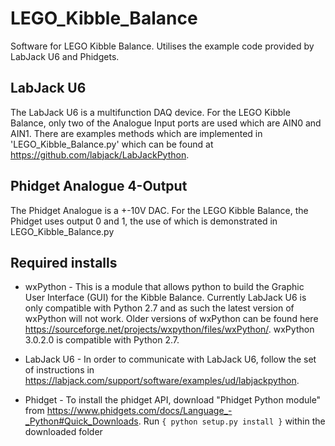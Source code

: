 # LEGO_Kibble_Balance
Software for LEGO Kibble Balance. Utilises the example code provided by LabJack U6 and Phidgets. 

## LabJack U6
The LabJack U6 is a multifunction DAQ device. For the LEGO Kibble Balance, only two of the Analogue Input ports are used which are AIN0 and AIN1. There are examples methods which are implemented in 'LEGO_Kibble_Balance.py' which can be found at <https://github.com/labjack/LabJackPython>.

## Phidget Analogue 4-Output
The Phidget Analogue is a +-10V DAC. For the LEGO Kibble Balance, the Phidget uses output 0 and 1, the use of which is demonstrated in LEGO_Kibble_Balance.py

## Required installs 

* wxPython - This is a module that allows python to build the Graphic User Interface (GUI) for the Kibble Balance. 
Currently LabJack U6 is only compatible with Python 2.7 and as such the latest version of wxPython will not
work. Older versions of wxPython can be found here <https://sourceforge.net/projects/wxpython/files/wxPython/>.
wxPython 3.0.2.0 is compatible with Python 2.7. 

* LabJack U6 - In order to communicate with LabJack U6, follow the set of instructions in 
<https://labjack.com/support/software/examples/ud/labjackpython>.  

* Phidget - To install the phidget API, download "Phidget Python module" from <https://www.phidgets.com/docs/Language_-_Python#Quick_Downloads>. Run 
`{
	python setup.py install
}`
within the downloaded folder